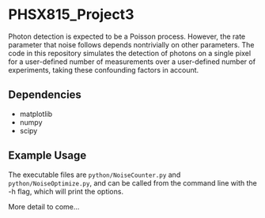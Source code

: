 # PHSX815_Project3

Photon detection is expected to be a Poisson process. However, the rate parameter that noise follows depends nontrivially on other parameters. The code in this repository simulates the detection of photons on a single pixel for a user-defined number of measurements over a user-defined number of experiments, taking these confounding factors in account.

## Dependencies

- matplotlib
- numpy
- scipy

## Example Usage

The executable files are `python/NoiseCounter.py` and `python/NoiseOptimize.py`, and can be called from the command line with the -h flag, which will print the options.

More detail to come...
